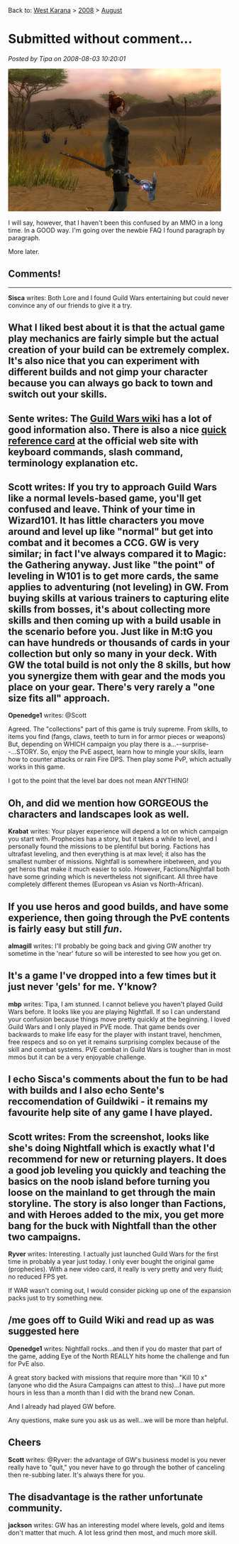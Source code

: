 Back to: [West Karana](/posts/westkarana.md) > [2008](/posts/2008/westkarana.md) > [August](./westkarana.md)
# Submitted without comment...

*Posted by Tipa on 2008-08-03 10:20:01*

![](../../../uploads/2008/08/gw-2008-08-03-05-43-24-69.jpg "gw-2008-08-03-05-43-24-69")

I will say, however, that I haven't been this confused by an MMO in a long time. In a GOOD way. I'm going over the newbie FAQ I found paragraph by paragraph.

More later.

## Comments!
---
**Sisca** writes: Both Lore and I found Guild Wars entertaining but could never convince any of our friends to give it a try. 

What I liked best about it is that the actual game play mechanics are fairly simple but the actual creation of your build can be extremely complex. It's also nice that you can experiment with different builds and not gimp your character because you can always go back to town and switch out your skills.
---
**Sente** writes: The [Guild Wars wiki](http://guildwars.wikia.com) has a lot of good information also. There is also a nice [quick reference card](ftp://ftp.guildwars.com/downloads/gwn-qrc-en.pdf) at the official web site with keyboard commands, slash command, terminology explanation etc.
---
**Scott** writes: If you try to approach Guild Wars like a normal levels-based game, you'll get confused and leave. Think of your time in Wizard101. It has little characters you move around and level up like "normal" but get into combat and it becomes a CCG. GW is very similar; in fact I've always compared it to Magic: the Gathering anyway. Just like "the point" of leveling in W101 is to get more cards, the same applies to adventuring (not leveling) in GW. From buying skills at various trainers to capturing elite skills from bosses, it's about collecting more skills and then coming up with a build usable in the scenario before you. Just like in M:tG you can have hundreds or thousands of cards in your collection but only so many in your deck. With GW the total build is not only the 8 skills, but how you synergize them with gear and the mods you place on your gear. There's very rarely a "one size fits all" approach.
---
**Openedge1** writes: @Scott

Agreed. The "collections" part of this game is truly supreme. From skills, to items you find (fangs, claws, teeth to turn in for armor pieces or weapons)
But, depending on WHICH campaign you play there is a...--surprise--...STORY.
So, enjoy the PvE aspect, learn how to mingle your skills, learn how to counter attacks or rain Fire DPS. Then play some PvP, which actually works in this game.

I got to the point that the level bar does not mean ANYTHING!

Oh, and did we mention how GORGEOUS the characters and landscapes look as well.
---
**Krabat** writes: Your player experience will depend a lot on which campaign you start with. Prophecies has a story, but it takes a while to level, and I personally found the missions to be plentiful but boring. Factions has ultrafast leveling, and then everything is at max level; it also has the smallest number of missions. Nightfall is somewhere inbetween, and you get heros that make it much easier to solo. However, Factions/Nightfall both have some grinding which is nevertheless not significant. All three have completely different themes (European vs Asian vs North-African).

If you use heros and good builds, and have some experience, then going through the PvE contents is fairly easy but still *fun*.
---
**almagill** writes: I'll probably be going back and giving GW another try sometime in the 'near' future so will be interested to see how you get on.

It's a game I've dropped into a few times but it just never 'gels' for me. Y'know?
---
**mbp** writes: Tipa, I am stunned. I cannot believe you haven't played Guild Wars before. It looks like you are playing Nightfall. If so I can understand your confusion because things move pretty quickly at the beginning. I loved Guild Wars and I only played in PVE mode. That game bends over backwards to make life easy for the player with instant travel, henchmen, free respecs and so on yet it remains surprising complex because of the skill and combat systems. PVE combat in Guild Wars is tougher than in most mmos but it can be a very enjoyable challenge. 

I echo Sisca's comments about the fun to be had with builds and I also echo Sente's reccomendation of Guildwiki - it remains my favourite help site of any game I have played.
---
**Scott** writes: From the screenshot, looks like she's doing Nightfall which is exactly what I'd recommend for new or returning players. It does a good job leveling you quickly and teaching the basics on the noob island before turning you loose on the mainland to get through the main storyline. The story is also longer than Factions, and with Heroes added to the mix, you get more bang for the buck with Nightfall than the other two campaigns.
---
**Ryver** writes: Interesting. I actually just launched Guild Wars for the first time in probably a year just today. I only ever bought the original game (prophecies). With a new video card, it really is very pretty and very fluid; no reduced FPS yet.

If WAR wasn't coming out, I would consider picking up one of the expansion packs just to try something new.

/me goes off to Guild Wiki and read up as was suggested here
---
**Openedge1** writes: Nightfall rocks...and then if you do master that part of the game, adding Eye of the North REALLY hits home the challenge and fun for PvE also.

A great story backed with missions that require more than "Kill 10 x" (anyone who did the Asura Campaigns can attest to this)...I have put more hours in less than a month than I did with the brand new Conan.

And I already had played GW before.

Any questions, make sure you ask us as well...we will be more than helpful.

Cheers
---
**Scott** writes: @Ryver: the advantage of GW's business model is you never really have to "quit," you never have to go through the bother of canceling then re-subbing later. It's always there for you. 

The disadvantage is the rather unfortunate community.
---
**jackson** writes: GW has an interesting model where levels, gold and items don't matter that much. A lot less grind then most, and much more skill.
